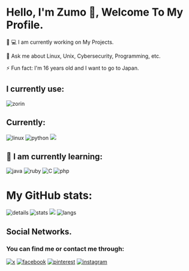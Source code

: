 # Hello, I'm Zumo 👋, Welcome To My Profile.

👩 💻 I am currently working on My Projects.

💬 Ask me about Linux, Unix, Cybersecurity, Programming, etc.

⚡️ Fun fact: I'm 16 years old and I want to go to Japan.

## I currently use:
![zorin](https://img.shields.io/badge/Zorin%20OS-0CC1F3?style=for-the-badge&logo=archlinux&logoColor=white)

## Currently:
![linux](https://img.shields.io/badge/Linux-FCC624?style=for-the-badge&logo=linux&logoColor=black)
![python](https://img.shields.io/badge/Python-3776AB?style=for-the-badge&logo=python&logoColor=white)
![](https://img.shields.io/badge/Bash-4EAA25?style=for-the-badge&logo=GNU%20Bash&logoColor=white)

## 🧠 I am currently learning:
![java](https://img.shields.io/badge/Java-ED8B00?style=for-the-badge&logo=openjdk&logoColor=white)
![ruby](https://img.shields.io/badge/Ruby-CC342D?style=for-the-badge&logo=ruby&logoColor=white)
![C](https://img.shields.io/badge/C-00599C?style=for-the-badge&logo=c&logoColor=white)
![php](https://img.shields.io/badge/PHP-777BB4?style=for-the-badge&logo=php&logoColor=white)

# My GitHub stats:
![details](https://github-profile-summary-cards.vercel.app/api/cards/profile-details?username=Zumoxsx&theme=gruvbox) 
![stats](https://github-profile-summary-cards.vercel.app/api/cards/stats?username=Zumoxsx&theme=gruvbox)
![](https://github-readme-streak-stats.herokuapp.com/?user=Zumoxsx&hide_border=true&card_width=338&theme=gruvbox)
![langs](https://github-readme-stats.vercel.app/api/top-langs/?username=Zumoxsx&hide=&layout=compact&theme=gruvbox&hide_border=true")

##  Social Networks.
### You can find me or contact me through:

[![x](https://img.shields.io/badge/twitter-1DA1F2?style=for-the-badge&logo=x&logoColor=white)](https://twitter.com/Zumoxsx) 
[![facebook](https://img.shields.io/badge/Facebook-blue?style=for-the-badge&logo=facebook)](https://facebook.com/Zumoxsx)
[![pinterest](https://img.shields.io/badge/pinterest-FF0000?style=for-the-badge&logo=pinterest)](https://pinterest.com/Zumoxsx)
[![instagram](https://img.shields.io/badge/Instagram-E4405F?style=for-the-badge&logo=instagram&logoColor=white)](https://instagram.com/Zumoxsx)
